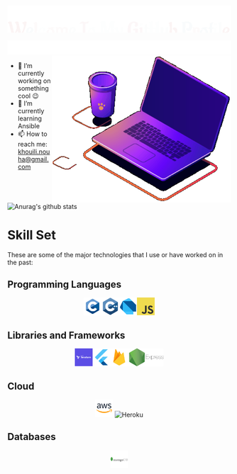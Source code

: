 <p align ="center"><img src="./assets/title.svg" />
</p>

<img src="./assets/marquee.svg" />
<!-- 
<img src="./assets/ezgif-3-1d32d155182e.gif" /> -->

<!-- <p align ="center"> -->
<img src="./assets/lap.gif" align="right"/>
<!-- </p> -->

- 🔭 I’m currently working on something cool :wink:
- 🌱 I’m currently learning Ansible
- 📫 How to reach me: khouili.nouha@gmail.com

![Anurag's github stats](https://github-readme-stats.vercel.app/api?username=mohamedanwer006&theme=dark)


# **Skill Set**

These are some of the major technologies that I use or have worked on in the past:

## **Programming Languages**

<p align="center">
<img title="C" alt="C" width="40px" src="https://raw.githubusercontent.com/github/explore/master/topics/c/c.png"><img title="C++" alt="C++" width="40px" src="https://raw.githubusercontent.com/github/explore/master/topics/cpp/cpp.png"><img title="Dart" alt="Dart" width="40px" src="https://raw.githubusercontent.com/github/explore/master/topics/dart/dart.png" /><img alt="JS" title="JavaScript" width="40px" src="https://raw.githubusercontent.com/github/explore/master/topics/javascript/javascript.png">
<p/>

## **Libraries and Frameworks**

<p align="center">
<img title="Terraform" alt="Terraform" width="40px" src="https://raw.githubusercontent.com/github/explore/master/topics/terraform/terraform.png"><img title="Flutter" alt="Flutter" width="40px" src="https://raw.githubusercontent.com/github/explore/master/topics/flutter/flutter.png"><img title="Firebase" alt="Firebase" width="40px" src="https://raw.githubusercontent.com/github/explore/master/topics/firebase/firebase.png"><img title="nodejs" alt="nodejs" width="40px" src="https://raw.githubusercontent.com/github/explore/master/topics/nodejs/nodejs.png"><img title="Express" alt="Express" width="40px" src="https://raw.githubusercontent.com/github/explore/master/topics/express/express.png">
<p/>

## **Cloud**

<p align="center">
<img title="AWS" alt="AWS" width="40px" src="https://raw.githubusercontent.com/github/explore/main/topics/aws/aws.png">
<img title="Heroku" alt="Heroku" width="40px" src="https://img.icons8.com/color/48/000000/heroku.png">
<p/>

## **Databases**

<p align="center">
<img title="MongoDB" alt="MongoDB" width="40px" src="https://raw.githubusercontent.com/github/explore/master/topics/mongodb/mongodb.png">
<br>
<p/>

